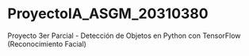 # ProyectoIA_ASGM_20310380
 Proyecto 3er Parcial - Detección de Objetos en Python con TensorFlow (Reconocimiento Facial)
